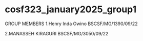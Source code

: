 # cosf323_january2025_group1
GROUP MEMBERS
1.Henry Inda Owino BSCSF/MG/1390/09/22






2.MANASSEH KIRAGURI BSCSF/MG/3050/09/22
